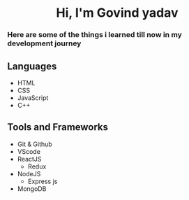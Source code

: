 <h1 align="center">Hi, I'm Govind yadav</h1>

### Here are some of the things i learned till now in my development journey

## Languages
- HTML
- CSS
- JavaScript
- C++

## Tools and Frameworks
- Git & Github
- VScode
- ReactJS
  - Redux
- NodeJS 
  - Express js
- MongoDB
